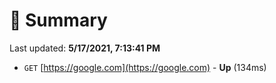 # 📖 Summary
Last updated: **5/17/2021, 7:13:41 PM**

- `GET` [https://google.com](https://google.com) - **Up** (134ms)
